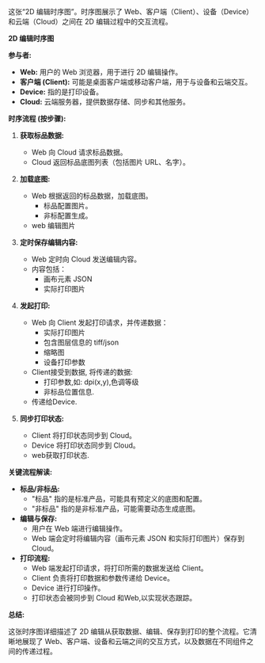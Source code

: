 这张“2D 编辑时序图”。时序图展示了 Web、客户端（Client）、设备（Device）和云端（Cloud）之间在 2D 编辑过程中的交互流程。

**2D 编辑时序图**

**参与者:**

*   **Web:** 用户的 Web 浏览器，用于进行 2D 编辑操作。
*   **客户端 (Client):** 可能是桌面客户端或移动客户端，用于与设备和云端交互。
*   **Device:** 指的是打印设备。
*   **Cloud:** 云端服务器，提供数据存储、同步和其他服务。

**时序流程 (按步骤):**

1.  **获取标品数据:**
    *   Web 向 Cloud 请求标品数据。
    *   Cloud 返回标品底图列表（包括图片 URL、名字）。

2.  **加载底图:**
    *   Web 根据返回的标品数据，加载底图。
        *   标品配置图片。
        *   非标配置生成。
    *   web 编辑图片

3.  **定时保存编辑内容:**
    *   Web 定时向 Cloud 发送编辑内容。
    *   内容包括：
        *   画布元素 JSON
        *   实际打印图片

4.  **发起打印:**
    *   Web 向 Client 发起打印请求，并传递数据：
        *   实际打印图片
        *   包含图层信息的 tiff/json
        *   缩略图
        *   设备打印参数
    *  Client接受到数据, 将传递的数据:
         * 打印参数,如: dpi(x,y),色调等级
         * 非标品位置信息.
    * 传递给Device.

5.  **同步打印状态:**
    *   Client 将打印状态同步到 Cloud。
    *   Device 将打印状态同步到 Cloud。
    * web获取打印状态.

**关键流程解读:**

*   **标品/非标品:**
    *   "标品" 指的是标准产品，可能具有预定义的底图和配置。
    *   "非标品" 指的是非标准产品，可能需要动态生成底图。
*   **编辑与保存:**
    *   用户在 Web 端进行编辑操作。
    *   Web 端会定时将编辑内容（画布元素 JSON 和实际打印图片）保存到 Cloud。
*   **打印流程:**
    *   Web 端发起打印请求，将打印所需的数据发送给 Client。
    *   Client 负责将打印数据和参数传递给 Device。
    *   Device 进行打印操作。
    *  打印状态会被同步到 Cloud 和Web,以实现状态跟踪。

**总结:**

这张时序图详细描述了 2D 编辑从获取数据、编辑、保存到打印的整个流程。它清晰地展现了 Web、客户端、设备和云端之间的交互方式，以及数据在不同组件之间的传递过程。

